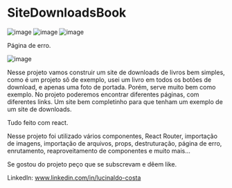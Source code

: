 # SiteDownloadsBook

![image](https://user-images.githubusercontent.com/104680398/216649809-4407cc91-88a0-4639-b4b6-8e436df269fb.png)
![image](https://user-images.githubusercontent.com/104680398/216649913-0a573524-809a-47df-95e1-4e8d52e215c1.png)
![image](https://user-images.githubusercontent.com/104680398/216650305-f2754d31-99d4-498c-b3fe-fc5b0611e9ae.png)


Página de erro.

![image](https://user-images.githubusercontent.com/104680398/216649998-e2d167a5-2afc-4b69-a056-10aba1ed2238.png)


Nesse projeto vamos construir um site de downloads de livros bem simples, como é um projeto sô de exemplo,
usei um livro em todos os botões de download, e apenas uma foto de portada. Porém, serve muito bem como exemplo.
No projeto poderemos encontrar diferentes páginas, com diferentes links. Um site bem completinho para que tenham um exemplo de um site de downloads.

Tudo feito com react.

Nesse projeto foi utilizado vários componentes, React Router, importação de imagens, importação de arquivos,
props, destruturação, página de erro, enrutamento, reaproveitamento de componentes e muito mais...

Se gostou do projeto peço que se subscrevam e dêem like.

LinkedIn: www.linkedin.com/in/lucinaldo-costa

